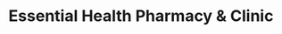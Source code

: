 ---
title: "Essential Health Pharmacy & Clinic"
url: /gordons-bay/essential-health-pharmacy-und-clinic/
shop: Drogerie
---